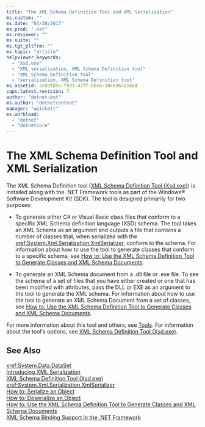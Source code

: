 ```yaml
---
title: "The XML Schema Definition Tool and XML Serialization"
ms.custom: ""
ms.date: "03/30/2017"
ms.prod: ".net"
ms.reviewer: ""
ms.suite: ""
ms.tgt_pltfrm: ""
ms.topic: "article"
helpviewer_keywords: 
  - "Xsd.exe"
  - "XML serialization, XML Schema Definition tool"
  - "XML Schema Definition tool"
  - "serialization, XML Schema Definition tool"
ms.assetid: 3c03f855-f931-47ff-bbc6-50c0367a16e4
caps.latest.revision: 7
author: "dotnet-bot"
ms.author: "dotnetcontent"
manager: "wpickett"
ms.workload: 
  - "dotnet"
  - "dotnetcore"
---
```

# The XML Schema Definition Tool and XML Serialization
The XML Schema Definition tool ([XML Schema Definition Tool (Xsd.exe)](../../../docs/standard/serialization/xml-schema-definition-tool-xsd-exe.md)) is installed along with the .NET Framework tools as part of the Windows® Software Development Kit (SDK). The tool is designed primarily for two purposes:  
  
-   To generate either C# or Visual Basic class files that conform to a specific XML Schema definition language (XSD) schema. The tool takes an XML Schema as an argument and outputs a file that contains a number of classes that, when serialized with the <xref:System.Xml.Serialization.XmlSerializer>, conform to the schema. For information about how to use the tool to generate classes that conform to a specific schema, see [How to: Use the XML Schema Definition Tool to Generate Classes and XML Schema Documents](../../../docs/standard/serialization/xml-schema-def-tool-gen.md).  
  
-   To generate an XML Schema document from a .dll file or .exe file. To see the schema of a set of files that you have either created or one that has been modified with attributes, pass the DLL or EXE as an argument to the tool to generate the XML schema. For information about how to use the tool to generate an XML Schema Document from a set of classes, see [How to: Use the XML Schema Definition Tool to Generate Classes and XML Schema Documents](../../../docs/standard/serialization/xml-schema-def-tool-gen.md).  
  
 For more information about this tool and others, see [Tools](../../../docs/framework/tools/index.md). For information about the tool's options, see [XML Schema Definition Tool (Xsd.exe)](../../../docs/standard/serialization/xml-schema-definition-tool-xsd-exe.md).  
  
## See Also  
 <xref:System.Data.DataSet>  
 [Introducing XML Serialization](../../../docs/standard/serialization/introducing-xml-serialization.md)  
 [XML Schema Definition Tool (Xsd.exe)](../../../docs/standard/serialization/xml-schema-definition-tool-xsd-exe.md)  
 <xref:System.Xml.Serialization.XmlSerializer>  
 [How to: Serialize an Object](../../../docs/standard/serialization/how-to-serialize-an-object.md)  
 [How to: Deserialize an Object](../../../docs/standard/serialization/how-to-deserialize-an-object.md)  
 [How to: Use the XML Schema Definition Tool to Generate Classes and XML Schema Documents](../../../docs/standard/serialization/xml-schema-def-tool-gen.md)  
 [XML Schema Binding Support in the .NET Framework](http://msdn.microsoft.com/library/8f0619dd-f1fc-4895-ae21-6d45d0382cc1)
